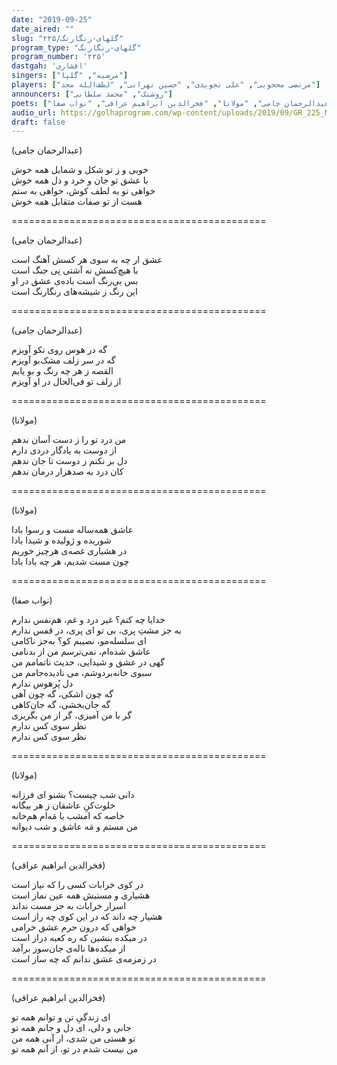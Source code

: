 ```yaml
---
date: "2019-09-25"
date_aired: ""
slug: "گلهای-رنگارنگ/۲۲۵"
program_type: "گلهای-رنگارنگ"
program_number: '۲۲۵'
dastgah: 'افشاری'
singers: ["مرضیه", "گلپا"]
players: ["مرتضی محجوبی", "علی تجویدی", "حسین تهرانی", "لطف‌الله مجد"]
announcers: ["روشنک", "محمد سلطانی"]
poets: ["عبدالرحمان جامی", "مولانا", "فخرالدین ابراهیم عراقی", "نواب صفا"]
audio_url: https://golhaprogram.com/wp-content/uploads/2019/09/GR_225_Marzieh_Golpa.mp3
draft: false
---
```


(عبدالرحمان جامی)  

خوبی و ز تو شکل و شمایل همه خوش  
با عشق تو جان و خرد و دل همه خوش  
خواهی تو به لطف کوش، خواهی به ستم  
هست از تو صفات متقابل همه خوش  

============================================  

(عبدالرحمان جامی)  

عشق ار چه به سوی هر کسش آهنگ است  
با هیچ‌کسش نه آشتی نِی جنگ است  
بس بی‌رنگ است باده‌ی عشق در او  
این رنگ ز شیشه‌های رنگارنگ است  

============================================  

(عبدالرحمان جامی)  

گه در هوس روی نکو آویزم  
گه در سر زلف مشک‌بو آویزم  
القصه ز هر چه رنگ و بو یابم  
از زلف تو فی‌الحال در او آویزم  

============================================  

(مولانا)  

من درد تو را ز دست آسان ندهم  
از دوست به یادگار دردی دارم  
دل بر نکنم ز دوست تا جان ندهم  
کان درد به صد‌هزار درمان ندهم  

============================================  

(مولانا)  

عاشق همه‌ساله مست و رسوا بادا  
شوریده و ژولیده و شیدا بادا  
در هشیاری غصه‌ی هرچیز خوریم  
چون مست شدیم، هر چه بادا بادا  

============================================  

(نواب صفا)  

خدایا چه کنم؟ غیر درد و غم، هم‌نفس ندارم  
به جز مشتِ پری، بی تو ای پری، در قفس ندارم  
ای سلسله‌مو، نصیبم كو؟ به‌جز ناکامی  
عاشق شده‌ام، نمی‌ترسم من از بدنامی  
گهی در عشق و شیدایی، حدیث ناتمامم من  
سبوی خانه‌بردوشم، می نادیده‌جامم من  
دل پُرهوس ندارم  
گه چون اشکی، گه چون آهی  
گه جان‌بخشی، گه جان‌کاهی  
گر با من آمیزی، گر از من بگریزی  
نظر سوی کس ندارم  
نظر سوی کس ندارم  

============================================  

(مولانا)  

دانی شب چیست؟ بشنو ای فرزانه  
خلوت‌كنِ عاشقان ز هر بیگانه  
خاصه كه امشب با مَه‌ام هم‌خانه  
من مستم و مَه عاشق و شب دیوانه  

============================================  

(فخرالدین ابراهیم عراقی)  

در کوی خرابات کسی را که نیاز است  
هشیاری و مستیش همه عین نماز است  
اسرار خرابات به جز مست نداند  
هشیار چه داند که در این کوی چه راز است  
خواهی که درون حرم عشق خرامی  
در میکده بنشین که ره کعبه دراز است  
از میکده‌ها ناله‌ی جان‌سوز برآمد  
در زمزمه‌ی عشق ندانم که چه ساز است  

============================================  

(فخرالدین ابراهیم عراقی)  

ای زندگیِ تن و توانم همه تو  
جانی و دلی، ای دل و جانم همه تو  
تو هستی من شدی، از آنی همه من  
من نیست شدم در تو، از آنم همه تو  
